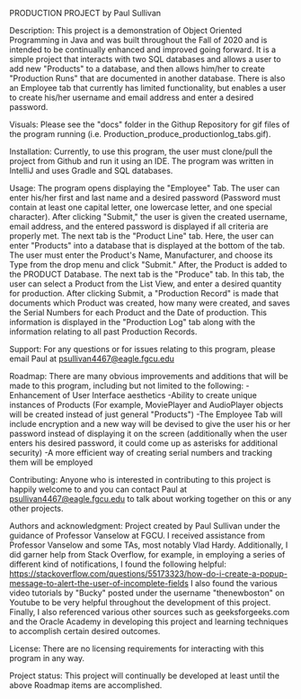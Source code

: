PRODUCTION PROJECT by Paul Sullivan

Description:
This project is a demonstration of Object Oriented Programming in Java and was built throughout the Fall of 2020 and is intended to be continually
enhanced and improved going forward. It is a simple project that interacts with two SQL databases and allows a user to add new "Products" to a database,
and then allows him/her to create "Production Runs" that are documented in another database. There is also an Employee tab that currently has limited
functionality, but enables a user to create his/her username and email address and enter a desired password.

Visuals:
Please see the "docs" folder in the Githup Repository for gif files of the program running (i.e. Production_produce_productionlog_tabs.gif).

Installation:
Currently, to use this program, the user must clone/pull the project from Github and run it using an IDE. The program was written in IntelliJ and 
uses Gradle and SQL databases.

Usage:
The program opens displaying the "Employee" Tab. The user can enter his/her first and last name and a desired password (Password must contain at least
one capital letter, one lowercase letter, and one special character). After clicking "Submit," the user is given the created username, email address,
and the entered password is displayed if all criteria are properly met.
The next tab is the "Product Line" tab. Here, the user can enter "Products" into a database that is displayed at the bottom of the tab. The user must enter
the Product's Name, Manufacturer, and choose its Type from the drop menu and click "Submit." After, the Product is added to the PRODUCT Database.
The next tab is the "Produce" tab. In this tab, the user can select a Product from the List View, and enter a desired quantity for production. After clicking
Submit, a "Production Record" is made that documents which Product was created, how many were created, and saves the Serial Numbers for each Product and the
Date of production. This information is displayed in the "Production Log" tab along with the information relating to all past Production Records.

Support:
For any questions or for issues relating to this program, please email Paul at psullivan4467@eagle.fgcu.edu

Roadmap:
There are many obvious improvements and additions that will be made to this program, including but not limited to the following:
-Enhancement of User Interface aesthetics
-Ability to create unique instances of Products (For example, MoviePlayer and AudioPlayer objects will be created instead of just general "Products")
-The Employee Tab will include encryption and a new way will be devised to give the user his or her password instead of displaying it on the screen (additionally
 when the user enters his desired password, it could come up as asterisks for additional security)
-A more efficient way of creating serial numbers and tracking them will be employed

Contributing:
Anyone who is interested in contributing to this project is happily welcome to and you can contact Paul at psullivan4467@eagle.fgcu.edu to talk about
working together on this or any other projects.

Authors and acknowledgment:
Project created by Paul Sullivan under the guidance of Professor Vanselow at FGCU. I received assistance from Professor Vanselow and some TAs, most
notably Vlad Hardy. Additionally, I did garner help from Stack Overflow, for example, in employing a series of different kind of notifications, I
found the following helpful: https://stackoverflow.com/questions/55173323/how-do-i-create-a-popup-message-to-alert-the-user-of-incomplete-fields
I also found the various video tutorials by "Bucky" posted under the username "thenewboston" on Youtube to be very helpful throughout the development
of this project. Finally, I also referenced various other sources such as geeksforgeeks.com and the Oracle Academy in developing this project and learning
techniques to accomplish certain desired outcomes.

License:
There are no licensing requirements for interacting with this program in any way.

Project status:
This project will continually be developed at least until the above Roadmap items are accomplished.
